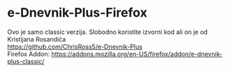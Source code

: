 # e-Dnevnik-Plus-Firefox
Ovo je samo classic verzija. Slobodno koristite izvorni kod ali on je od Kristijana Rosandića <br>
https://github.com/ChrisRoss5/e-Dnevnik-Plus <br>
Firefox Addon: https://addons.mozilla.org/en-US/firefox/addon/e-dnevnik-plus-classic/
